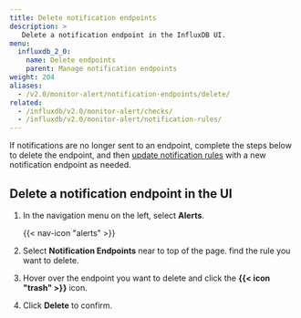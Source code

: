```yaml
---
title: Delete notification endpoints
description: >
   Delete a notification endpoint in the InfluxDB UI.
menu:
  influxdb_2_0:
    name: Delete endpoints
    parent: Manage notification endpoints
weight: 204
aliases:
  - /v2.0/monitor-alert/notification-endpoints/delete/
related:
  - /influxdb/v2.0/monitor-alert/checks/
  - /influxdb/v2.0/monitor-alert/notification-rules/
---
```


If notifications are no longer sent to an endpoint, complete the steps below to delete the endpoint, and then [update notification rules](/v2.0/monitor-alert/notification-rules/update) with a new notification endpoint as needed.

## Delete a notification endpoint in the UI

1. In the navigation menu on the left, select **Alerts**.

    {{< nav-icon "alerts" >}}

2. Select **Notification Endpoints** near to top of the page.
   find the rule you want to delete.
3. Hover over the endpoint you want to delete and click the **{{< icon "trash" >}}** icon.
4. Click **Delete** to confirm.
